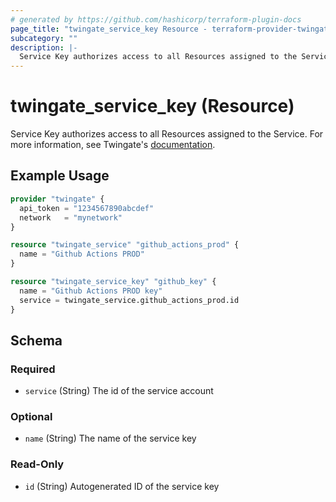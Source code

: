 ```yaml
---
# generated by https://github.com/hashicorp/terraform-plugin-docs
page_title: "twingate_service_key Resource - terraform-provider-twingate"
subcategory: ""
description: |-
  Service Key authorizes access to all Resources assigned to the Service. For more information, see Twingate's documentation https://www.twingate.com/docs/services/#2-select-generate-key-to-create-a-new-service-key.
---
```


# twingate_service_key (Resource)

Service Key authorizes access to all Resources assigned to the Service. For more information, see Twingate's [documentation](https://www.twingate.com/docs/services/#2-select-generate-key-to-create-a-new-service-key).

## Example Usage

```terraform
provider "twingate" {
  api_token = "1234567890abcdef"
  network   = "mynetwork"
}

resource "twingate_service" "github_actions_prod" {
  name = "Github Actions PROD"
}

resource "twingate_service_key" "github_key" {
  name = "Github Actions PROD key"
  service = twingate_service.github_actions_prod.id
}
```

<!-- schema generated by tfplugindocs -->
## Schema

### Required

- `service` (String) The id of the service account

### Optional

- `name` (String) The name of the service key

### Read-Only

- `id` (String) Autogenerated ID of the service key


